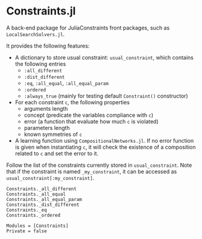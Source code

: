 # Constraints.jl

A  back-end package for JuliaConstraints front packages, such as `LocalSearchSolvers.jl`.

It provides the following features:
- A dictionary to store usual constraint: `usual_constraint`, which contains the following entries
  - `:all_different`
  - `:dist_different`
  - `:eq`, `:all_equal`, `:all_equal_param`
  - `:ordered`
  - `:always_true` (mainly for testing default `Constraint()` constructor)
- For each constraint `c`, the following properties
  - arguments length
  - concept (predicate the variables compliance with `c`)
  - error (a function that evaluate how much `c` is violated)
  - parameters length
  - known symmetries of `c`
- A learning function using `CompositionalNetworks.jl`. If no error function is given when instantiating `c`, it will check the existence of a composition related to `c` and set the error to it.

Follow the list of the constraints currently stored in `usual_constraint`. Note that if the constraint is named `_my_constraint`, it can be accessed as `usual_constraint[:my_constraint]`.

```@docs
Constraints._all_different
Constraints._all_equal
Constraints._all_equal_param
Constraints._dist_different
Constraints._eq
Constraints._ordered
```

```@autodocs
Modules = [Constraints]
Private = false
```